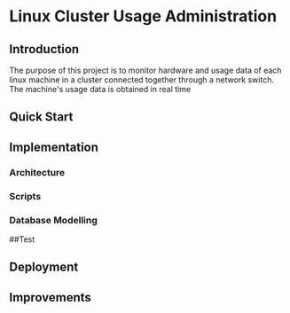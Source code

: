 # Linux Cluster Usage Administration

## Introduction
The purpose of this project is to monitor hardware and usage data of each linux
machine in a cluster connected together through a network switch. 
The machine's usage data is obtained in real time 

## Quick Start

## Implementation

### Architecture 

### Scripts

### Database Modelling

##Test

## Deployment

## Improvements
